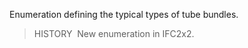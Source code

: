 ﻿Enumeration defining the typical types of tube bundles.

> HISTORY&nbsp; New enumeration in IFC2x2.